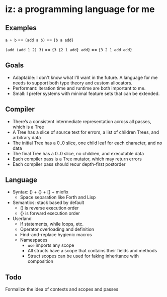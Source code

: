 # iz: a programming language for me

## Examples

`a + b` == `(add a b)` == `{b a add}`

`(add (add 1 2) 3)` == `{3 {2 1 add} add}` == `{3 2 1 add add}`

## Goals
- Adaptable: I don't know what I'll want in the future. A language for me needs to support both type theory and custom allocators.
- Performant: iteration time and runtime are both important to me.
- Small: I prefer systems with minimal feature sets that can be extended.

## Compiler
- There’s a consistent intermediate representation across all passes, which is a Tree
- A Tree has a slice of source text for errors, a list of children Trees, and arbitrary data
- The initial Tree has a 0..0 slice, one child leaf for each character, and no data
- The final Tree has a 0..0 slice, no children, and executable data
- Each compiler pass is a Tree mutator, which may return errors
- Each compiler pass should recur depth-first postorder

## Language
- Syntax: () + {} + [] + mixfix
	- Space separation like Forth and Lisp
- Semantics: stack based by default
	- () is reverse execution order
	- {} is forward execution order
- Userland
	- If statements, while loops, etc.
	- Operator overloading and definition
	- Find-and-replace hygienic macros
	- Namespaces
		- `use` imports any scope
		- All structs have a scope that contains their fields and methods
		- Struct scopes can be used for faking inheritance with composition

## Todo
Formalize the idea of contexts and scopes and passes
